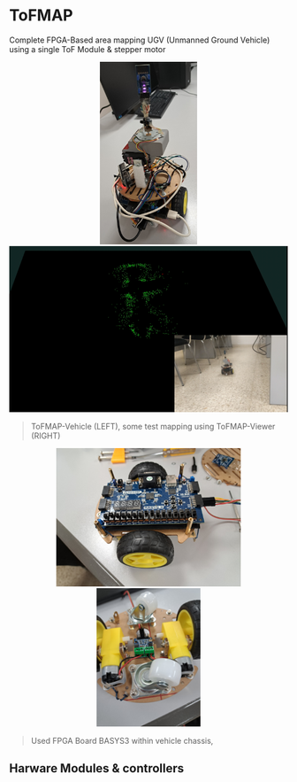 # ToFMAP
Complete FPGA-Based area mapping  UGV (Unmanned Ground Vehicle) using a single ToF Module & stepper motor

<p align="center">
    <img height=330 src="https://raw.githubusercontent.com/IvnLum/ToFMAP/main/img/vehicle.jpg" />
    <img height=300 src="https://raw.githubusercontent.com/IvnLum/ToFMAP/main/img/vision.png" />

</p>

> ToFMAP-Vehicle (LEFT), some test mapping using ToFMAP-Viewer (RIGHT)

<p align="center">
  <img height=250 src="https://raw.githubusercontent.com/IvnLum/ToFMAP/main/img/vehicle_pre.jpg" />
  <img height=250 src="https://raw.githubusercontent.com/IvnLum/ToFMAP/main/img/vehicle_alt.jpg" />
</p>

> Used FPGA Board BASYS3 within vehicle chassis,

## Harware Modules & controllers
